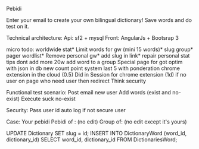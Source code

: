 Pebidi

Enter your email to create your own bilingual dictionary!
Save words and do test on it.

Technical architecture:
Api: sf2 + mysql
Front: AngularJs + Bootsrap 3


micro todo:
worldwide stat*
Limit words for gw (mini 15 words)*
slug group*
pager wordlist*
Remove personal gw*
add slug in link*
repair personal stat
tips dont add more 20w
add word to a group
Special page for got
optim with json in db
new count point system last 5 with ponderation
chrome extension in the cloud (0.5)
Did in Session for chrome extension (1d)
if no user on page who need user then redirect
Think security


Functional test scenario:
Post email new user
Add words (exist and no-exist)
Execute suck no-exist

Security:
Pass user id
auto log if not secure user

Case:
Your pebidi
Pebidi of : (no edit) 
Group of: (no edit except it's yours)

UPDATE Dictionary SET slug = id;
INSERT INTO DictionaryWord (word_id, dictionary_id) SELECT  word_id, dictionary_id FROM DictionariesWord;
